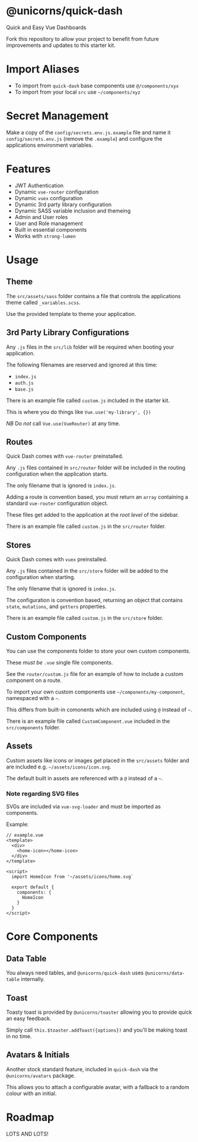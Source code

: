 # @unicorns/quick-dash

Quick and Easy Vue Dashboards

Fork this repository to allow your project to benefit from future
improvements and updates to this starter kit.

# Import Aliases

  - To import from `quick-dash` base components use `@/components/xyx`
  - To import from your local `src` use `~/components/xyz`

# Secret Management

Make a copy of the `config/secrets.env.js.example` file and name
it `config/secrets.env.js` (remove the `.example`) and configure
the applications environment variables.

# Features

* JWT Authentication
* Dynamic `vue-router` configuration
* Dynamic `vuex` configuration
* Dynamic 3rd party library configuration
* Dynamic SASS variable inclusion and themeing
* Admin and User roles
* User and Role management
* Built in essential components
* Works with `strong-lumen`

# Usage

## Theme

The `src/assets/sass` folder contains a file that controls the
applications theme called `_variables.scss`.

Use the provided template to theme your application.

## 3rd Party Library Configurations

Any `.js` files in the `src/lib` folder will be required when
booting your application.

The following filenames are reserved and ignored at this time:

- `index.js`
- `auth.js`
- `base.js`

There is an example file called `custom.js` included in the
starter kit.

This is where you do things like `Vue.use('my-library', {})`

*NB* Do _not_ call `Vue.use(VueRouter)` at any time.

## Routes

Quick Dash comes with `vue-router` preinstalled.

Any `.js` files contained in `src/router` folder will be included
in the routing configuration when the application starts.

The only filename that is ignored is `index.js`.

Adding a route is convention based, you must return an `array`
containing a standard `vue-router` configuration object.

These files get added to the application at the _root level_ of the
sidebar.

There is an example file called `custom.js` in the `src/router`
folder.

## Stores

Quick Dash comes with `vuex` preinstalled.

Any `.js` files contained in the `src/store` folder will be added
to the configuration when starting.

The only filename that is ignored is `index.js`.

The configuration is convention based, returning an object that
contains `state`, `mutations`, and `getters` properties.

There is an example file called `custom.js` in the `src/store`
folder.

## Custom Components

You can use the components folder to store your own custom
components.

These *must be* `.vue` single file components.

See the `router/custom.js` file for an example of how to include
a custom component on a route.

To import your own custom components use `~/components/my-component`, namespaced with a `~`.

This differs from built-in comonents which are included using `@`
instead of `~`.

There is an example file called `CustomComponent.vue` included in
the `src/components` folder.

## Assets

Custom assets like icons or images get placed in the `src/assets`
folder and are included e.g. `~/assets/icons/icon.svg`.

The default built in assets are referenced with a `@` instead of
a `~`.

### Note regarding SVG files

SVGs are included via `vue-svg-loader` and must be imported as
components.

Example:

```
// example.vue
<template>
  <div>
    <home-icon></home-icon>
  </div>
</template>

<script>
  import HomeIcon from '~/assets/icons/home.svg`

  export default {
    components: {
      HomeIcon
    }
  }
</script>
```

# Core Components

## Data Table

You always need tables, and `@unicorns/quick-dash` uses
`@unicorns/data-table` internally.

## Toast

Toasty toast is provided by `@unicorns/toaster` allowing you to
provide quick an easy feedback.

Simply call `this.$toaster.addToast({options})` and you'll be
making toast in no time.

## Avatars & Initials

Another stock standard feature, included in `quick-dash` via the
`@unicorns/avatars` package.

This allows you to attach a configurable avatar, with a fallback
to a random colour with an initial.

# Roadmap

LOTS AND LOTS!
